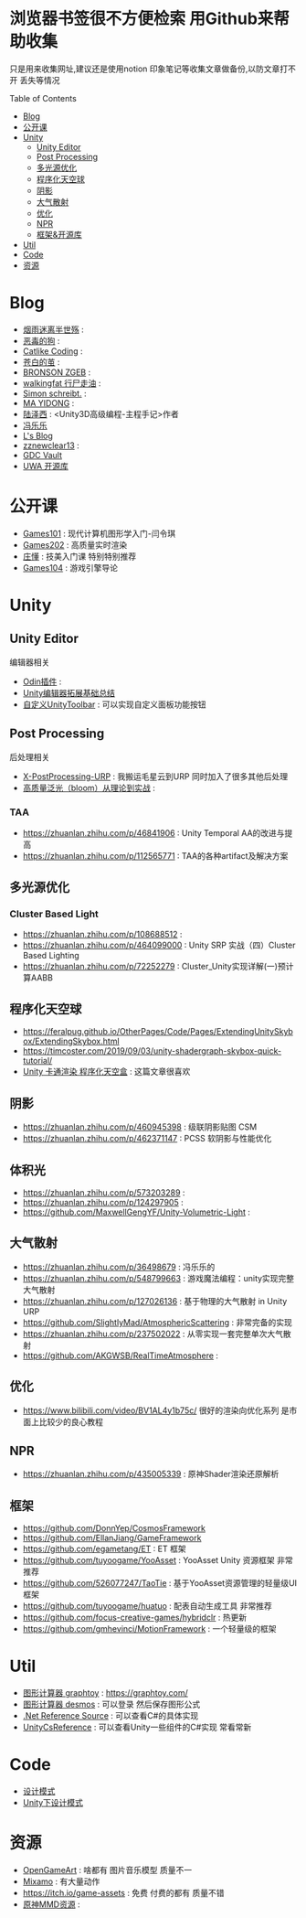 # 浏览器书签很不方便检索 用Github来帮助收集
只是用来收集网址,建议还是使用notion 印象笔记等收集文章做备份,以防文章打不开 丢失等情况


Table of Contents
- [Blog](#blog)
- [公开课](#公开课)
- [Unity](#unity)
  - [Unity Editor](#unity-editor)
  - [Post Processing](#post-processing)
  - [多光源优化](#多光源优化)
  - [程序化天空球](#程序化天空球)
  - [阴影](#阴影)
  - [大气散射](#大气散射)
  - [优化](#优化)
  - [NPR](#NPR)
  - [框架&开源库](#框架)
- [Util](#util)
- [Code](#code)
- [资源](#资源)



# Blog
- [烟雨迷离半世殇](https://www.lfzxb.top/archives/) :
- [恶毒的狗](https://baddogzz.github.io/) :
- [Catlike Coding](https://catlikecoding.com/) :
- [苍白的茧](http://dreamfairy.cn/blog/) :
- [BRONSON ZGEB](https://bronsonzgeb.com/) :
- [walkingfat 行尸走油](http://walkingfat.com/) :
- [Simon schreibt.](http://simonschreibt.de/) :
- [MA YIDONG](http://ma-yidong.com/category/blog/) :
- [陆泽西](http://www.luzexi.com/tag/Unity3D/) : <Unity3D高级编程-主程手记>作者
- [冯乐乐](http://candycat1992.github.io/)
- [L's Blog](http://www.liuocean.com/)
- [zznewclear13](https://zznewclear13.github.io/posts/) : 
- [GDC Vault](https://www.gdcvault.com/browse/)
- [UWA 开源库](https://lab.uwa4d.com/)

# 公开课
- [Games101](https://www.bilibili.com/video/BV1X7411F744) : 现代计算机图形学入门-闫令琪
- [Games202](https://www.bilibili.com/video/BV1YK4y1T7yY) : 高质量实时渲染
- [庄懂](https://space.bilibili.com/6373917/channel/collectiondetail?sid=185897) : 技美入门课 特别特别推荐
- [Games104](https://www.bilibili.com/video/BV1oU4y1R7Km) : 游戏引擎导论


# Unity
## Unity Editor 
编辑器相关
- [Odin插件](https://aihailan.com/archives/466) : 
- [Unity编辑器拓展基础总结](https://www.lfzxb.top/unity-editor-extension-base/)
- [自定义UnityToolbar](https://blog.csdn.net/u011428080/article/details/106689329) : 可以实现自定义面板功能按钮

## Post Processing
后处理相关
- [X-PostProcessing-URP](https://github.com/tkonexhh/X-PostProcessing-URP) : 我搬运毛星云到URP 同时加入了很多其他后处理
- [高质量泛光（bloom）从理论到实战](https://zhuanlan.zhihu.com/p/525500877) : 

### TAA
- https://zhuanlan.zhihu.com/p/46841906 : Unity Temporal AA的改进与提高
- https://zhuanlan.zhihu.com/p/112565771 : TAA的各种artifact及解决方案

## 多光源优化
### Cluster Based Light
- https://zhuanlan.zhihu.com/p/108688512 :
- https://zhuanlan.zhihu.com/p/464099000 : Unity SRP 实战（四）Cluster Based Lighting
- https://zhuanlan.zhihu.com/p/72252279 : Cluster_Unity实现详解(一)预计算AABB

## 程序化天空球
- https://feralpug.github.io/OtherPages/Code/Pages/ExtendingUnitySkybox/ExtendingSkybox.html
- https://timcoster.com/2019/09/03/unity-shadergraph-skybox-quick-tutorial/
- [Unity 卡通渲染 程序化天空盒](https://zhuanlan.zhihu.com/p/540692272) : 这篇文章很喜欢

## 阴影
- https://zhuanlan.zhihu.com/p/460945398 : 级联阴影贴图 CSM
- https://zhuanlan.zhihu.com/p/462371147 : PCSS 软阴影与性能优化

## 体积光
- https://zhuanlan.zhihu.com/p/573203289 :
- https://zhuanlan.zhihu.com/p/124297905 : 
- https://github.com/MaxwellGengYF/Unity-Volumetric-Light :

## 大气散射
- https://zhuanlan.zhihu.com/p/36498679 : 冯乐乐的
- https://zhuanlan.zhihu.com/p/548799663 : 游戏魔法编程：unity实现完整大气散射
- https://zhuanlan.zhihu.com/p/127026136 : 基于物理的大气散射 in Unity URP
- https://github.com/SlightlyMad/AtmosphericScattering : 非常完备的实现
- https://zhuanlan.zhihu.com/p/237502022 : 从零实现一套完整单次大气散射
- https://github.com/AKGWSB/RealTimeAtmosphere : 

## 优化
- https://www.bilibili.com/video/BV1AL4y1b75c/ 很好的渲染向优化系列 是市面上比较少的良心教程

## NPR
- https://zhuanlan.zhihu.com/p/435005339 : 原神Shader渲染还原解析

## 框架
- https://github.com/DonnYep/CosmosFramework 
- https://github.com/EllanJiang/GameFramework
- https://github.com/egametang/ET : ET 框架
- https://github.com/tuyoogame/YooAsset : YooAsset Unity 资源框架 非常推荐
- https://github.com/526077247/TaoTie : 基于YooAsset资源管理的轻量级UI框架
- https://github.com/tuyoogame/huatuo : 配表自动生成工具 非常推荐
- https://github.com/focus-creative-games/hybridclr : 热更新
- https://github.com/gmhevinci/MotionFramework : 一个轻量级的框架

# Util
- [图形计算器 graphtoy](https://graphtoy.com/) : https://graphtoy.com/
- [图形计算器 desmos](https://www.desmos.com/calculator?lang=zh-CN) : 可以登录 然后保存图形公式
- [.Net Reference Source](https://referencesource.microsoft.com/) : 可以查看C#的具体实现
- [UnityCsReference](https://github.com/Unity-Technologies/UnityCsReference) : 可以查看Unity一些组件的C#实现 常看常新


# Code
- [设计模式](https://refactoringguru.cn/design-patterns/catalog)
- [Unity下设计模式](https://github.com/su9257/DesignPatternsFamilyBucket)

# 资源
- [OpenGameArt](https://opengameart.org/) : 啥都有 图片音乐模型 质量不一
- [Mixamo](https://www.mixamo.com/) : 有大量动作
- https://itch.io/game-assets : 免费 付费的都有 质量不错
- [原神MMD资源](https://www.aplaybox.com/u/680828836) : 
